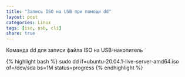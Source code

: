 ```yaml
---
title: "Запись ISO на USB при помощи dd"
layout: post
categories: Linux
tags: [iso, usb, cli]
share: true
---
```


Команда dd для записи файла ISO на USB-накопитель

{% highlight bash %}
sudo dd if=ubuntu-20.04.1-live-server-amd64.iso of=/dev/sda bs=1M status=progress
{% endhighlight %}